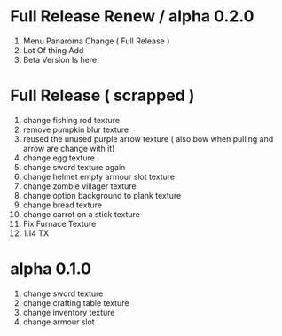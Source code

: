 # Full Release Renew / alpha 0.2.0
1. Menu Panaroma Change ( Full Release )
2. Lot Of thing Add
3. Beta Version Is here
# Full Release ( scrapped )
1. change fishing rod texture
2. remove pumpkin blur texture
3. reused the unused purple arrow texture ( also bow when pulling and arrow are change with it)
4. change egg texture
5. change sword texture again 
6. change helmet empty armour slot texture  
7. change zombie villager texture
8. change option background to plank texture
9. change bread texture 
10. change carrot on a stick texture
11. Fix Furnace Texture
12. 1.14 TX                
# alpha 0.1.0
1. change sword texture
2. change crafting table texture
3. change inventory texture
4. change armour slot
